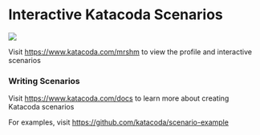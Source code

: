 # Interactive Katacoda Scenarios

[![](http://shields.katacoda.com/katacoda/mrshm/count.svg)](https://www.katacoda.com/mrshm "Get your profile on Katacoda.com")

Visit https://www.katacoda.com/mrshm to view the profile and interactive scenarios

### Writing Scenarios
Visit https://www.katacoda.com/docs to learn more about creating Katacoda scenarios

For examples, visit https://github.com/katacoda/scenario-example
